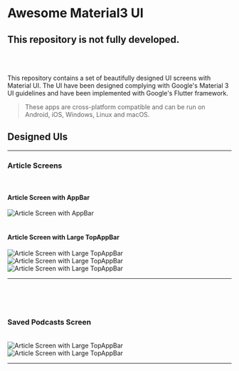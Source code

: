 # Awesome Material3 UI

## This repository is not fully developed.
<br>
<br>

This repository contains a set of beautifully designed UI screens with Material UI. The UI have been designed complying with Google's Material 3 UI guidelines and have been implemented with Google's Flutter framework.

> These apps are cross-platform compatible and can be run on Android, iOS, Windows, Linux and macOS.

## Designed UIs
---

### Article Screens
<br>

#### Article Screen with AppBar
 <img src="images/demo/articleScreenDemoScreenshot.png" alt="Article Screen with AppBar " />

<br>
<br>

#### Article Screen with Large TopAppBar
 <img src="images/demo/articleScreenDemoScreenshot_LTAB.png" alt="Article Screen with Large TopAppBar " />
 <img src="images/demo/articleScreenDemoScreenshot_LTAB_Scrolled1.png" alt="Article Screen with Large TopAppBar " />
 <img src="images/demo/articleScreenDemoScreenshot_LTAB_Scrolled2.png" alt="Article Screen with Large TopAppBar " />
 
----
<br>
<br>
<br>


### Saved Podcasts Screen
<br>
<img src="images/demo/savedPodcastsDemoScreenshot.png" alt="Article Screen with Large TopAppBar " />
<img src="images/demo/savedPodcastsDemoScreenshot_scrolled.png" alt="Article Screen with Large TopAppBar " />

---